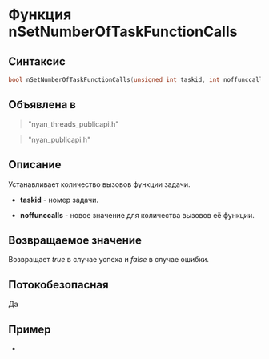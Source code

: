 ﻿# Функция nSetNumberOfTaskFunctionCalls

## Синтаксис

```c
bool nSetNumberOfTaskFunctionCalls(unsigned int taskid, int noffunccalls);
```

## Объявлена в

> "nyan_threads_publicapi.h"

> "nyan_publicapi.h"

## Описание

Устанавливает количество вызовов функции задачи.

* **taskid** - номер задачи.

* **noffunccalls** - новое значение для количества вызовов её функции.

## Возвращаемое значение

Возвращает *true* в случае успеха и *false* в случае ошибки.

## Потокобезопасная

Да

## Пример

-
